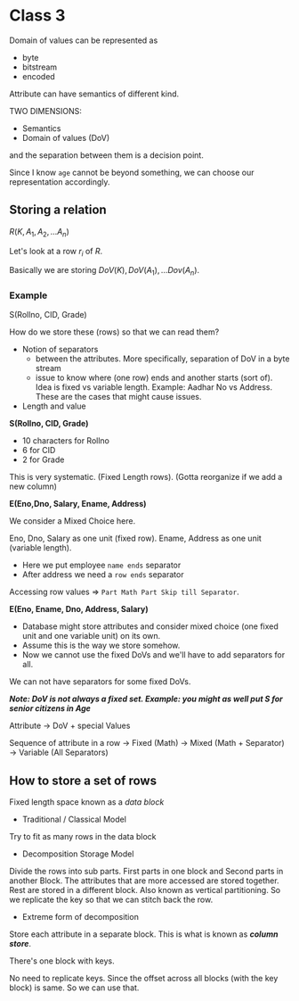 # Class 3

Domain of values can be represented as 
- byte
- bitstream
- encoded

Attribute can have semantics of different kind.

TWO DIMENSIONS:

- Semantics
- Domain of values (DoV)

and the separation between them is a decision point. 

Since I know `age` cannot be beyond something, we can choose our representation accordingly.

## Storing a relation

$R(K, A_1, A_2, \ldots A_n)$

Let's look at a row $r_i$ of $R$.

Basically we are storing $DoV(K), DoV(A_1), \ldots Dov(A_n)$.

### Example

S(Rollno, CID, Grade)

How do we store these (rows) so that we can read them?

- Notion of separators 
  - between the attributes. More specifically, separation of DoV in a byte stream
  - issue to know where (one row) ends and another starts (sort of). Idea is fixed vs variable length. Example: Aadhar No vs Address. These are the cases that might cause issues.
- Length and value

**S(Rollno, CID, Grade)**

- 10 characters for Rollno
- 6 for CID
- 2 for Grade

This is very systematic. (Fixed Length rows). (Gotta reorganize if we add a new column)

**E(Eno,Dno, Salary, Ename, Address)**

We consider a Mixed Choice here.

Eno, Dno, Salary as one unit (fixed row).
Ename, Address as one unit (variable length).
  - Here we put employee `name ends` separator
  - After address we need a `row ends` separator

Accessing row values => `Part Math Part Skip till Separator`.


**E(Eno, Ename, Dno, Address, Salary)**

- Database might store attributes and consider mixed choice (one fixed unit and one variable unit) on its own.
- Assume this is the way we store somehow.
- Now we cannot use the fixed DoVs and we'll have to add separators for all.

We can not have separators for some fixed DoVs.


***Note: DoV is not always a fixed set. Example: you might as well put S for senior citizens in Age***


Attribute -> DoV + special Values

Sequence of attribute in a row 
-> Fixed (Math)
-> Mixed (Math + Separator)
-> Variable (All Separators)

## How to store a set of rows

<!--- Localized Pointers (can't have huge pointers cause data may be spread on different disks/different locations; so it's costly)-->

Fixed length space known as a *data block*

- Traditional / Classical Model

Try to fit as many rows in the data block

- Decomposition Storage Model

Divide the rows into sub parts. First parts in one block and Second parts in another Block. The attributes that are more accessed are stored together. Rest are stored in a different block. Also known as vertical partitioning.
So we replicate the key so that we can stitch back the row.

- Extreme form of decomposition

Store each attribute in a separate block. This is what is known as ***column store***.

There's one block with keys.

No need to replicate keys. Since the offset across all blocks (with the key block) is same. So we can use that.


